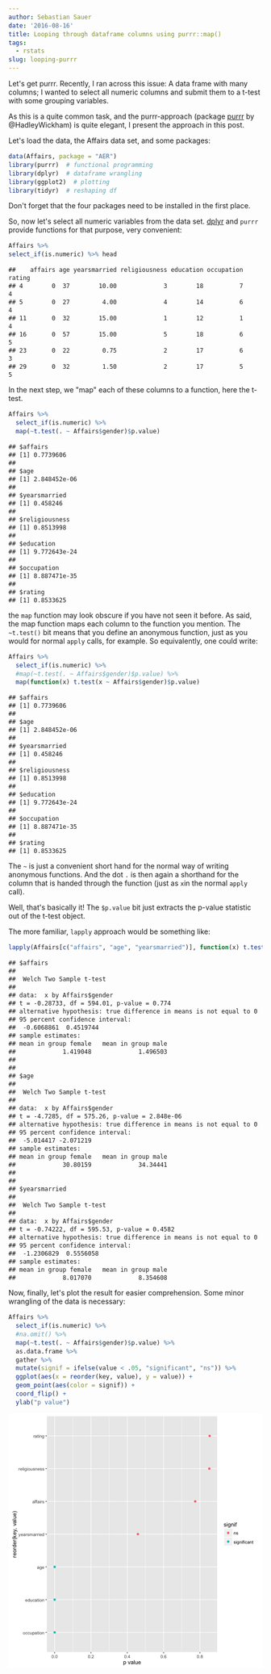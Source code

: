```yaml
---
author: Sebastian Sauer
date: '2016-08-16'
title: Looping through dataframe columns using purrr::map()
tags:
  - rstats
slug: looping-purrr
---
```




Let's get purrr. Recently, I ran across this issue: A data frame with many columns; I wanted to select all numeric columns and submit them to a t-test with some grouping variables.

As this is a quite common task, and the purrr-approach (package [purrr](https://github.com/hadley/purrr) by @HadleyWickham) is quite elegant, I present the approach in this post.

Let's load the data, the Affairs data set, and some packages:



```r
data(Affairs, package = "AER")
library(purrr)  # functional programming
library(dplyr)  # dataframe wrangling
library(ggplot2)  # plotting
library(tidyr)  # reshaping df
```


Don't forget that the four packages need to be installed in the first place.


So, now let's select all numeric variables from the data set. [dplyr](https://github.com/hadley/dplyr) and `purrr` provide functions for that purpose, very convenient:


```r
Affairs %>% 
select_if(is.numeric) %>% head
```

```
##    affairs age yearsmarried religiousness education occupation rating
## 4        0  37        10.00             3        18          7      4
## 5        0  27         4.00             4        14          6      4
## 11       0  32        15.00             1        12          1      4
## 16       0  57        15.00             5        18          6      5
## 23       0  22         0.75             2        17          6      3
## 29       0  32         1.50             2        17          5      5
```



In the next step, we "map" each of these columns to a function, here the t-test.


```r
Affairs %>% 
  select_if(is.numeric) %>%
  map(~t.test(. ~ Affairs$gender)$p.value)
```

```
## $affairs
## [1] 0.7739606
## 
## $age
## [1] 2.848452e-06
## 
## $yearsmarried
## [1] 0.458246
## 
## $religiousness
## [1] 0.8513998
## 
## $education
## [1] 9.772643e-24
## 
## $occupation
## [1] 8.887471e-35
## 
## $rating
## [1] 0.8533625
```




the `map` function may look obscure if you have not seen it before. As said, the map function maps each column to the function you mention. The `~t.test()` bit means that you define an anonymous function, just as you would for normal `apply` calls, for example. So equivalently, one could write:


```r
Affairs %>% 
  select_if(is.numeric) %>%
  #map(~t.test(. ~ Affairs$gender)$p.value) %>% 
  map(function(x) t.test(x ~ Affairs$gender)$p.value)
```

```
## $affairs
## [1] 0.7739606
## 
## $age
## [1] 2.848452e-06
## 
## $yearsmarried
## [1] 0.458246
## 
## $religiousness
## [1] 0.8513998
## 
## $education
## [1] 9.772643e-24
## 
## $occupation
## [1] 8.887471e-35
## 
## $rating
## [1] 0.8533625
```


The `~` is just a convenient short hand for the normal way of writing anonymous functions. And the dot `.` is then again a shorthand for the column that is handed through the function (just as `x`in the normal `apply` call).

Well, that's basically it! The `$p.value` bit just extracts the p-value statistic out of the t-test object.

The more familiar, `lapply` approach would be something like:


```r
lapply(Affairs[c("affairs", "age", "yearsmarried")], function(x) t.test(x ~ Affairs$gender))
```

```
## $affairs
## 
## 	Welch Two Sample t-test
## 
## data:  x by Affairs$gender
## t = -0.28733, df = 594.01, p-value = 0.774
## alternative hypothesis: true difference in means is not equal to 0
## 95 percent confidence interval:
##  -0.6068861  0.4519744
## sample estimates:
## mean in group female   mean in group male 
##             1.419048             1.496503 
## 
## 
## $age
## 
## 	Welch Two Sample t-test
## 
## data:  x by Affairs$gender
## t = -4.7285, df = 575.26, p-value = 2.848e-06
## alternative hypothesis: true difference in means is not equal to 0
## 95 percent confidence interval:
##  -5.014417 -2.071219
## sample estimates:
## mean in group female   mean in group male 
##             30.80159             34.34441 
## 
## 
## $yearsmarried
## 
## 	Welch Two Sample t-test
## 
## data:  x by Affairs$gender
## t = -0.74222, df = 595.53, p-value = 0.4582
## alternative hypothesis: true difference in means is not equal to 0
## 95 percent confidence interval:
##  -1.2306829  0.5556058
## sample estimates:
## mean in group female   mean in group male 
##             8.017070             8.354608
```


Now, finally, let's plot the result for easier comprehension. Some minor wrangling of the data is necessary:


```r
Affairs %>% 
  select_if(is.numeric) %>%
  #na.omit() %>% 
  map(~t.test(. ~ Affairs$gender)$p.value) %>% 
  as.data.frame %>% 
  gather %>% 
  mutate(signif = ifelse(value < .05, "significant", "ns")) %>% 
  ggplot(aes(x = reorder(key, value), y = value)) + 
  geom_point(aes(color = signif)) + 
  coord_flip() +
  ylab("p value")
```

![output](/images/purrr_1.png)









